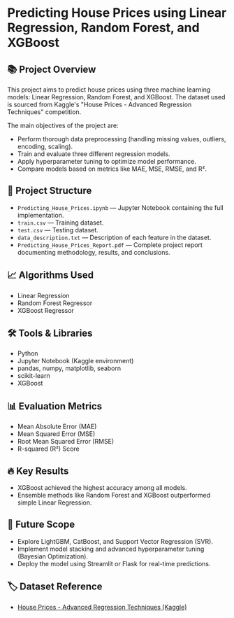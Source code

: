 # Predicting House Prices using Linear Regression, Random Forest, and XGBoost

## 📚 Project Overview
This project aims to predict house prices using three machine learning models: Linear Regression, Random Forest, and XGBoost. The dataset used is sourced from Kaggle's "House Prices - Advanced Regression Techniques" competition.

The main objectives of the project are:
- Perform thorough data preprocessing (handling missing values, outliers, encoding, scaling).
- Train and evaluate three different regression models.
- Apply hyperparameter tuning to optimize model performance.
- Compare models based on metrics like MAE, MSE, RMSE, and R².

## 📂 Project Structure
- `Predicting_House_Prices.ipynb` — Jupyter Notebook containing the full implementation.
- `train.csv` — Training dataset.
- `test.csv` — Testing dataset.
- `data_description.txt` — Description of each feature in the dataset.
- `Predicting_House_Prices_Report.pdf` — Complete project report documenting methodology, results, and conclusions.

## 📈 Algorithms Used
- Linear Regression
- Random Forest Regressor
- XGBoost Regressor

## 🛠️ Tools & Libraries
- Python
- Jupyter Notebook (Kaggle environment)
- pandas, numpy, matplotlib, seaborn
- scikit-learn
- XGBoost

## 📊 Evaluation Metrics
- Mean Absolute Error (MAE)
- Mean Squared Error (MSE)
- Root Mean Squared Error (RMSE)
- R-squared (R²) Score

## 🔥 Key Results
- XGBoost achieved the highest accuracy among all models.
- Ensemble methods like Random Forest and XGBoost outperformed simple Linear Regression.

## 🔮 Future Scope
- Explore LightGBM, CatBoost, and Support Vector Regression (SVR).
- Implement model stacking and advanced hyperparameter tuning (Bayesian Optimization).
- Deploy the model using Streamlit or Flask for real-time predictions.

## 🏷️ Dataset Reference
- [House Prices - Advanced Regression Techniques (Kaggle)](https://www.kaggle.com/competitions/house-prices-advanced-regression-techniques)
